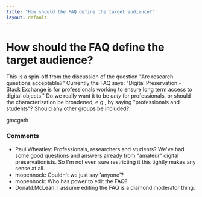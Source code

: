 ```yaml
---
title: "How should the FAQ define the target audience?"
layout: default
---
```

How should the FAQ define the target audience?
=====================
This is a spin-off from the discussion of the question "Are research
questions acceptable?" Currently the FAQ says: "Digital Preservation -
Stack Exchange is for professionals working to ensure long term access
to digital objects." Do we really want it to be *only* for
professionals, or should the characterization be broadened, e.g., by
saying "professionals and students"? Should any other groups be
included?

gmcgath

### Comments ###
* Paul Wheatley: Professionals, researchers and students? We've had some good questions
and answers already from "amateur" digital preservationists. So I'm not
even sure restricting it this tightly makes any sense at all.
* mopennock: Couldn't we just say 'anyone'?
* mopennock: Who has power to edit the FAQ?
* Donald.McLean: I assume editing the FAQ is a diamond moderator thing.


